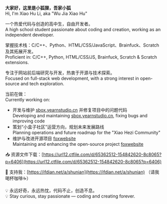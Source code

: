 **大家好，这里是小狐狸，吾家小狐**  
Hi, I'm Xiao Hu Li, aka "Wu Jia Xiao Hu"

一个热爱代码与创造的高中生，自由开发者。  
A high school student passionate about coding and creation, working as an independent developer.  

掌握技术栈：C/C++、Python、HTML/CSS/JavaScript、Brainfuck、Scratch 及其拓展开发。  
Proficient in: C/C++, Python, HTML/CSS/JS, Brainfuck, Scratch & Scratch extensions.  

专注于网站前后端研究与开发，热衷于开源与技术探索。  
Focused on full-stack web development, with a strong interest in open-source and tech exploration.  

当前在做：  
Currently working on:  
- 开发与维护 [sbox.yearnstudio.cn](https://sbox.yearnstudio.cn) 并修复项目中的问题代码  
  Developing and maintaining [sbox.yearnstudio.cn](https://sbox.yearnstudio.cn), fixing bugs and improving code  
- 策划“小盒子社区”运营方向，规划未来发展路线  
  Planning operations and future roadmap for the "Xiao Hezi Community"  
- 维护与改进开源项目 [foxwebsite](https://github.com/shunian/foxwebsite)  
  Maintaining and enhancing the open-source project [foxwebsite](https://github.com/shunian/foxwebsite)  

📥 资源文件下载：[https://url12.ctfile.com/d/65362512-154842620-8c8065?p=6406](https://url12.ctfile.com/d/65362512-154842620-8c8065?p=6406)
    
🎁 支持我：[https://ifdian.net/a/shunian](https://ifdian.net/a/shunian) （请我喝杯咖啡☕）  
  
💡 永远好奇，永远热忱，代码不止，创造不息。  
💡 Stay curious, stay passionate — coding and creating forever.

